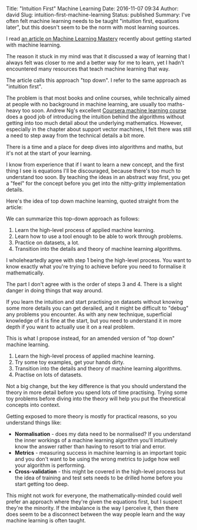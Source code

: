 Title: "Intuition First" Machine Learning
Date: 2016-11-07 09:34
Author: david
Slug: intuition-first-machine-learning
Status: published
Summary: I've often felt machine learning needs to be taught "intuition first, equations later", but this doesn't seem to be the norm with most learning sources.

I read [an article on Machine Learning Mastery](http://machinelearningmastery.com/4-steps-to-get-started-in-machine-learning/)
recently about getting started with machine learning.

The reason it stuck in my mind was that it discussed a way of learning
that I always felt was closer to me and a better way for me to learn,
yet I hadn't encountered many resources that teach machine learning that
way.

The article calls this approach "top down". I refer to the same approach
as "intuition first".

The problem is that most books and online courses, while technically
aimed at people with no background in machine learning, are usually too
maths-heavy too soon. Andrew Ng's excellent [Coursera machine learning course](https://www.coursera.org/learn/machine-learning) does a good job
of introducing the intuition behind the algorithms without getting into
too much detail about the underlying mathematics. However, especially in
the chapter about support vector machines, I felt there was still a need
to step away from the technical details a bit more.

There is a time and a place for deep dives into algorithms and maths,
but it's not at the start of your learning.

I know from experience that if I want to learn a new concept, and the
first thing I see is equations I'll be discouraged, because there's too
much to understand too soon. By teaching the ideas in an abstract way
first, you get a "feel" for the concept before you get into the
nitty-gritty implementation details.

Here's the idea of top down machine learning, quoted straight from the
article:

We can summarize this top-down approach as follows:

1.  Learn the high-level process of applied machine learning.
2.  Learn how to use a tool enough to be able to work through problems.
3.  Practice on datasets, a lot.
4.  Transition into the details and theory of machine learning algorithms.


I wholeheartedly agree with step 1 being the high-level process. You
want to know exactly what you're trying to achieve before you need to
formalise it mathematically.

The part I don't agree with is the order of steps 3 and 4. There is a
slight danger in doing things that way around.

If you learn the intuition and start practising on datasets without
knowing some more details you can get derailed, and it might be
difficult to "debug" any problems you encounter. As with any new
technique, superficial knowledge of it is fine at the start, but you
need to understand it in more depth if you want to actually use it on a
real problem.

This is what I propose instead, for an amended version of "top down"
machine learning.

1.  Learn the high-level process of applied machine learning.
2.  Try some toy examples, get your hands dirty.
3.  Transition into the details and theory of machine learning algorithms.
4.  Practise on lots of datasets. 

Not a big change, but the key difference is that you should understand
the theory in more detail before you spend lots of time practising.
Trying some toy problems before diving into the theory will help you put
the theoretical concepts into context.

Getting exposed to more theory is mostly for practical reasons, so you
understand things like:

-   **Normalisation** - does my data need to be normalised? If you
    understand the inner workings of a machine learning algorithm you'll
    intuitively know the answer rather than having to resort to trial
    and error.
-   **Metrics** - measuring success in machine learning is an important
    topic and you don't want to be using the wrong metrics to judge how
    well your algorithm is performing.
-   **Cross-validation** - this might be covered in the high-level
    process but the idea of training and test sets needs to be drilled
    home before you start getting too deep.


This might not work for everyone, the mathematically-minded could well
prefer an approach where they're given the equations first, but I
suspect they're the minority. If the imbalance is the way I perceive it,
then there does seem to be a disconnect between the way people learn and
the way machine learning is often taught.
